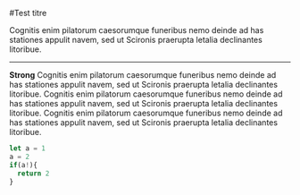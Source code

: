 #Test titre

Cognitis enim pilatorum caesorumque funeribus nemo deinde ad has stationes appulit navem, sed ut Scironis praerupta letalia declinantes litoribue.

---------


**Strong**
Cognitis enim pilatorum caesorumque funeribus nemo deinde ad has stationes appulit navem, sed ut Scironis praerupta letalia declinantes litoribue.
Cognitis enim pilatorum caesorumque funeribus nemo deinde ad has stationes appulit navem, sed ut Scironis praerupta letalia declinantes litoribue.
Cognitis enim pilatorum caesorumque funeribus nemo deinde ad has stationes appulit navem, sed ut Scironis praerupta letalia declinantes litoribue.


```javascript 
let a = 1 
a = 2
if(a!){
  return 2
}

```
    
		
